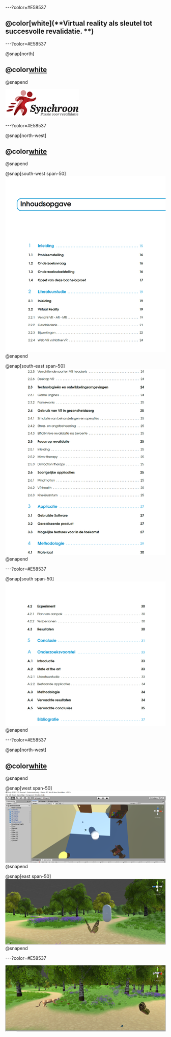 
---?color=#E58537

## @color[white](**Virtual reality als sleutel tot succesvolle revalidatie. **)

---?color=#E58537

@snap[north]
## @color[white](**Samenwerking**)
@snapend

![](assets/img/synchroon.png)

---?color=#E58537

@snap[north-west]
## @color[white](**Literatuurstudie**)
@snapend

@snap[south-west span-50]
![](assets/img/inhoud1.PNG)
@snapend

@snap[south-east span-50]
![](assets/img/inhoud2.PNG)
@snapend

---?color=#E58537

@snap[south span-50]
![](assets/img/inhoud3.PNG)
@snapend

---?color=#E58537


@snap[north-west]
## @color[white](**Unity3D**)
@snapend

@snap[west span-50]
![](assets/img/demo1.PNG)
@snapend

@snap[east span-50]
![](assets/img/demo3.JPG)
@snapend

---?color=#E58537

![](assets/img/demo2.JPG)
